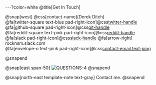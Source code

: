 ---?color=white
@title[Get In Touch]

@snap[west]
@css[contact-name](Derek Ditch)<br>
@fa[twitter-square text-blue pad-right-icon]@css[twitter-handle](@dcode)<br>
@fa[github-square pad-right-icon]@css[git-handle](dcode)<br>
@fa[reddit-square text-pink pad-right-icon]@css[reddit-handle](de-code)<br>
@fa[slack pad-right-icon]@css[slack-handle](@dcode) @fa[arrow-right] rocknsm.slack.com <br>
@fa[envelope-o text-pink pad-right-icon]@css[contact-email text-ping](derek@rocknsm.io)

@snapend

@snap[east span-50]
![QUESTIONS-4](template/img/questions-4.png)
@snapend

@snap[north-east template-note text-gray]
Contact me.
@snapend
